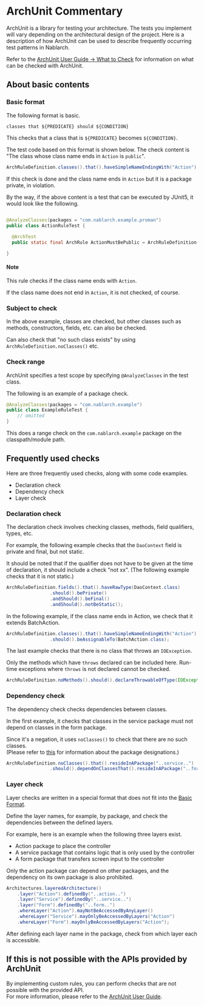 # ArchUnit Commentary

ArchUnit is a library for testing your architecture.
The tests you implement will vary depending on the architectural design of the project.
Here is a description of how ArchUnit can be used to describe frequently occurring test patterns in Nablarch.

Refer to the [ArchUnit User Guide -> What to Check](https://www.archunit.org/userguide/html/000_Index.html#_what_to_check) for information on what can be checked with ArchUnit.

## About basic contents


### Basic format

The following format is basic.

```
classes that ${PREDICATE} should ${CONDITION}
```

This checks that a class that is `${PREDICATE}` becomes `${CONDITION}`.

The test code based on this format is shown below.
The check content is "The class whose class name ends in `Action` is `public`".

```java
ArchRuleDefinition.classes().that().haveSimpleNameEndingWith("Action").should().bePublic();
```

If this check is done and the class name ends in `Action` but it is a package private,  in violation.

By the way, if the above content is a test that can be executed by JUnit5, it would look like the following.

```java
 
@AnalyzeClasses(packages = "com.nablarch.example.proman")
public class ActionRuleTest {

  @ArchTest
  public static final ArchRule ActionMustBePublic = ArchRuleDefinition.classes().that().haveSimpleNameEndingWith("Action").should().bePublic();

}
```

#### Note

This rule checks if the class name ends with `Action`.

If the class name does not end in `Action`, it is not checked, of course.

### Subject to check

In the above example, classes are checked, but other classes such as methods, constructors, fields, etc. can also be checked.

Can also check that "no such class exists" by using `ArchRuleDefinition.noClasses()` etc.

### Check range

ArchUnit specifies a test scope by specifying `@AnalyzeClasses` in the test class.

The following is an example of a package check.

```java
@AnalyzeClasses(packages = "com.nablarch.example")
public class ExampleRuleTest {
    // omitted
}
```

This does a range check on the `com.nablarch.example` package on the classpath/module path.


## Frequently used checks

Here are three frequently used checks, along with some code examples.

- Declaration check
- Dependency check
- Layer check

### Declaration check

The declaration check involves checking classes, methods, field qualifiers, types, etc.

For example, the following example checks that the `DaoContext` field is private and final, but not static.

It should be noted that if the qualifier does not have to be given at the time of declaration, it should include a check "not xx". (The following example checks that it is not static.)

```java
ArchRuleDefinition.fields().that().haveRawType(DaoContext.class)
                .should().bePrivate()
                .andShould().beFinal()
                .andShould().notBeStatic();
```

In the following example, if the class name ends in Action, we check that it extends BatchAction.

```java
ArchRuleDefinition.classes().that().haveSimpleNameEndingWith("Action")
                .should().beAssignableTo(BatchAction.class);
```

The last example checks that there is no class that throws an `IOException`.

Only the methods which have `throws` declared can be included here.
Run-time exceptions where `throws` is not declared cannot be checked.

```java
ArchRuleDefinition.noMethods().should().declareThrowableOfType(IOException.class);
```

### Dependency check

The dependency check checks dependencies between classes.

In the first example, it checks that classes in the service package must not depend on classes in the form package.

Since it's a negation, it uses `noClasses()` to check that there are no such classes.  
(Please refer to [this](https://javadoc.io/doc/com.tngtech.archunit/archunit/latest/com/tngtech/archunit/base/PackageMatcher.html) for information about the package designations.)

```java
ArchRuleDefinition.noClasses().that().resideInAPackage("..service..")
                .should().dependOnClassesThat().resideInAPackage("..form..");
```

### Layer check

Layer checks are written in a special format that does not fit into the [Basic Format](#Basic-format).

Define the layer names, for example, by package, and check the dependencies between the defined layers.

For example, here is an example when the following three layers exist.

- Action package to place the controller
- A service package that contains logic that is only used by the controller
- A form package that transfers screen input to the controller

Only the action package can depend on other packages, and the dependency on its own package is also prohibited.

```java
Architectures.layeredArchitecture()
    .layer("Action").definedBy("..action..")
    .layer("Service").definedBy("..service..")
    .layer("Form").definedBy("..form..")
    .whereLayer("Action").mayNotBeAccessedByAnyLayer()
    .whereLayer("Service").mayOnlyBeAccessedByLayers("Action")
    .whereLayer("Form").mayOnlyBeAccessedByLayers("Action");
```

After defining each layer name in the package, check from which layer each is accessible.

## If this is not possible with the APIs provided by ArchUnit

By implementing custom rules, you can perform checks that are not possible with the provided API.  
For more information, please refer to the [ArchUnit User Guide](https://www.archunit.org/userguide/html/000_Index.html#_creating_custom_rules).